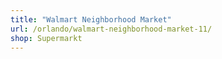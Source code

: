 ```yaml
---
title: "Walmart Neighborhood Market"
url: /orlando/walmart-neighborhood-market-11/
shop: Supermarkt
---
```

